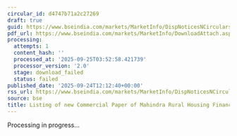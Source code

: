 ```yaml
---
circular_id: d4747b71a2c27269
draft: true
guid: https://www.bseindia.com/markets/MarketInfo/DispNoticesNCirculars.aspx?Noticeid={7DC55488-85AE-4856-BF23-5D18F0B297CB}&noticeno=20250924-32&dt=09/24/2025&icount=32&totcount=75&flag=0
pdf_url: https://www.bseindia.com/markets/MarketInfo/DownloadAttach.aspx?id=20250924-32&attachedId=
processing:
  attempts: 1
  content_hash: ''
  processed_at: '2025-09-25T03:52:58.421739'
  processor_version: '2.0'
  stage: download_failed
  status: failed
published_date: '2025-09-24T12:12:40+00:00'
rss_url: https://www.bseindia.com/markets/MarketInfo/DispNoticesNCirculars.aspx?Noticeid={7DC55488-85AE-4856-BF23-5D18F0B297CB}&noticeno=20250924-32&dt=09/24/2025&icount=32&totcount=75&flag=0
source: bse
title: Listing of new Commercial Paper of Mahindra Rural Housing Finance Limited
---
```


Processing in progress...